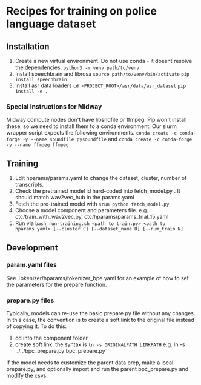 # Recipes for training on police language dataset

## Installation
1. Create a new virtual environment. Do not use conda - it doesnt resolve the dependencies.
`python3 -m venv path/to/venv`
2. Install speechbrain and librosa
`source path/to/venv/bin/activate`
`pip install speechbrain`
3. Install asr data loaders
`cd <PROJECT_ROOT>/asr/data/asr_dataset`
`pip install -e .`

### Special Instructions for Midway
Midway compute nodes don't have libsndfile or ffmpeg. Pip won't install these, so we need to install them to a conda environment. Our slurm wrapper script expects the following environments.
`conda create -c conda-forge -y --name soundfile pysoundfile` and
`conda create -c conda-forge -y --name ffmpeg ffmpeg`

## Training
1. Edit hparams/params.yaml to change the dataset, cluster, number of transcripts.
2. Check the pretrained model id hard-coded into fetch_model.py . It should match wav2vec_hub in the params.yaml
3. Fetch the pre-trained model with `srun python fetch_model.py`
4. Choose a model component and parameters file. e.g. ctc/train_with_wav2vec.py, ctc/hparams/params_trial_15.yaml
5. Run via `bash run-training.sh <path to train.py> <path to hparams.yaml> [--cluster C] [--dataset_name D] [--num_train N]`

## Development
### param.yaml files
See Tokenizer/hparams/tokenizer\_bpe.yaml for an example of how to set the parameters for the prepare function. 

### prepare.py files
Typically, models can re-use the basic prepare.py file without any changes. In this case, the convention is to create a soft link to the original file instead of copying it. To do this:
1. cd into the component folder
2. create soft link. the syntax is `ln -s ORIGINALPATH LINKPATH` e.g. ln -s ../../bpc\_prepare.py bpc\_prepare.py`

If the model needs to customize the parent data prep, make a local prepare.py, and optionally import and run the parent bpc\_prepare.py and modify the csvs.

